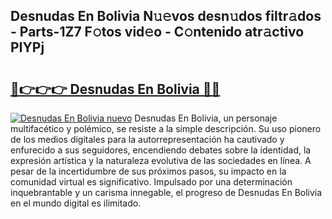## Desnudas En Bolivia N𝚞𝚎vos desn𝚞dos filtr𝚊dos - Parts-1Z7 F𝚘tos vid𝚎o - C𝚘ntenido atr𝚊ctivo PIYPj

# <h2><a href="http://mb8ni9m.tromn.icu/?c=Desnudas+En+Bolivia">🔗👉👉👉 Desnudas En Bolivia 🔗🔗</a></h2>

[![Desnudas En Bolivia nuevo](https://i.imgur.com/pEAQMta.gif)](http://mb8ni9m.tromn.icu/?c=Desnudas+En+Bolivia)
Desnudas En Bolivia, un personaje multifacético y polémico, se resiste a la simple descripción. Su uso pionero de los medios digitales para la autorrepresentación ha cautivado y enfurecido a sus seguidores, encendiendo debates sobre la identidad, la expresión artística y la naturaleza evolutiva de las sociedades en línea. A pesar de la incertidumbre de sus próximos pasos, su impacto en la comunidad virtual es significativo. Impulsado por una determinación inquebrantable y un carisma innegable, el progreso de Desnudas En Bolivia en el mundo digital es ilimitado.

